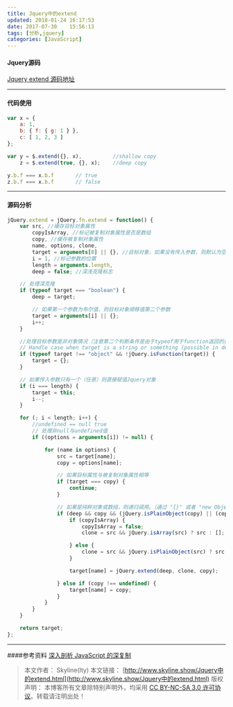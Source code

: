 ```yaml
---
title: Jquery中的extend
updated: 2018-01-24	16:17:53
date: 2017-07-30	15:56:13
tags: [分析,jquery]
categories: [JavaScript]
---
```

#### Jquery源码
[Jquery extend 源码地址](https://github.com/jquery/jquery/blob/1472290917f17af05e98007136096784f9051fab/src/core.js#L121)
*****
#### 代码使用

```js
var x = {
    a: 1,
    b: { f: { g: 1 } },
    c: [ 1, 2, 3 ]
};

var y = $.extend({}, x),          //shallow copy
    z = $.extend(true, {}, x);    //deep copy

y.b.f === x.b.f       // true
z.b.f === x.b.f       // false
```

*****
#### 源码分析

```js
jQuery.extend = jQuery.fn.extend = function() {
    var src, //缓存目标对象属性
        copyIsArray, //标记被复制对象属性是否是数组
        copy, //缓存被复制对象属性
        name, options, clone,
        target = arguments[0] || {}, //目标对象，如果没有传入参数，则默认为空对象
        i = 1, //标记参数的位置
        length = arguments.length,
        deep = false; //深浅克隆标志

    // 处理深克隆
    if (typeof target === "boolean") {
        deep = target;

        // 如果第一个参数为布尔值，则目标对象顺移值第二个参数
        target = arguments[i] || {};
        i++;
    }

    //处理目标参数是非对象情况（注意第二个判断条件是由于typeof用于function返回的是'Function')
    // Handle case when target is a string or something (possible in deep copy)
    if (typeof target !== "object" && !jQuery.isFunction(target)) {
        target = {};
    }

    // 如果传入参数只有一个（任意）则直接赋值Jquery对象
    if (i === length) {
        target = this;
        i--;
    }

    for (; i < length; i++) {
        //undefined == null true
        // 处理非null与undefined值
        if ((options = arguments[i]) != null) {

            for (name in options) {
                src = target[name];
                copy = options[name];

                // 如果目标属性与被复制对象属性相等
                if (target === copy) {
                    continue;
                }

                // 如果是纯粹对象或数组，则递归调用。（通过 "{}" 或者 "new Object" 创建的是纯粹对象）
                if (deep && copy && (jQuery.isPlainObject(copy) || (copyIsArray = jQuery.isArray(copy)))) {
                    if (copyIsArray) {
                        copyIsArray = false;
                        clone = src && jQuery.isArray(src) ? src : [];

                    } else {
                        clone = src && jQuery.isPlainObject(src) ? src : {};
                    }

                    target[name] = jQuery.extend(deep, clone, copy);

                } else if (copy !== undefined) {
                    target[name] = copy;
                }
            }
        }
    }

    return target;
};
```

*****
####参考资料
[深入剖析 JavaScript 的深复制](http://jerryzou.com/posts/dive-into-deep-clone-in-javascript/)

> 本文作者： Skyline(lty)
本文链接： [http://www.skyline.show/Jquery中的extend.html](http://www.skyline.show/Jquery中的extend.html)
版权声明： 本博客所有文章除特别声明外，均采用 [CC BY-NC-SA 3.0 许可协议](https://creativecommons.org/licenses/by-nc-sa/3.0/)。转载请注明出处！
